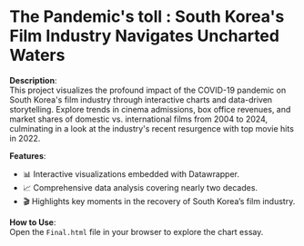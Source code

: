 # The Pandemic's toll : South Korea's Film Industry Navigates Uncharted Waters

**Description**:  
This project visualizes the profound impact of the COVID-19 pandemic on South Korea's film industry through interactive charts and data-driven storytelling. Explore trends in cinema admissions, box office revenues, and market shares of domestic vs. international films from 2004 to 2024, culminating in a look at the industry's recent resurgence with top movie hits in 2022.

**Features**:
- 📊 Interactive visualizations embedded with Datawrapper.  
- 📈 Comprehensive data analysis covering nearly two decades.  
- 🎬 Highlights key moments in the recovery of South Korea’s film industry.

**How to Use**:  
Open the `Final.html` file in your browser to explore the chart essay.
